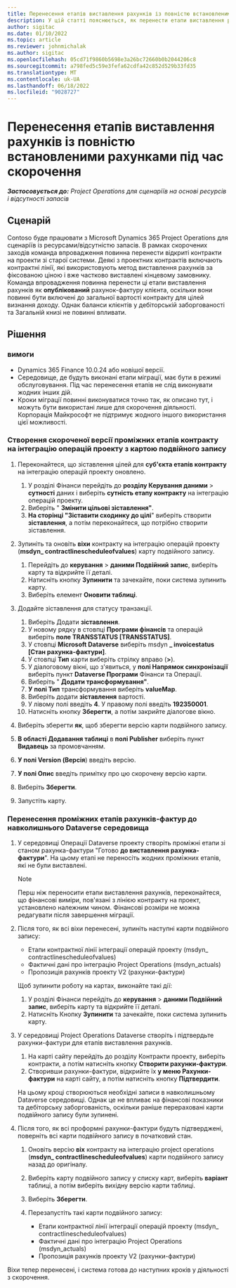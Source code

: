 ```yaml
---
title: Перенесення етапів виставлення рахунків із повністю встановленими рахунками під час скорочення
description: У цій статті пояснюється, як перенести етапи виставлення рахунків із фіксованою ціною, які були виставлені клієнту за відкриті контракти на проект до дати запуску.
author: sigitac
ms.date: 01/10/2022
ms.topic: article
ms.reviewer: johnmichalak
ms.author: sigitac
ms.openlocfilehash: 05cd71f9860b5698e3a26bc72660b0b2044206c8
ms.sourcegitcommit: a798fed5c59e3fefa62cdfa42c852d529b33fd35
ms.translationtype: MT
ms.contentlocale: uk-UA
ms.lasthandoff: 06/18/2022
ms.locfileid: "9028727"
---
```

# <a name="migrate-fully-invoiced-billing-milestones-at-cutover"></a>Перенесення етапів виставлення рахунків із повністю встановленими рахунками під час скорочення

_**Застосовується до:** Project Operations для сценаріїв на основі ресурсів і відсутності запасів_

## <a name="scenario"></a>Сценарій

Contoso буде працювати з Microsoft Dynamics 365 Project Operations для сценаріїв із ресурсами/відсутністю запасів. В рамках скорочених заходів команда впровадження повинна перенести відкриті контракти на проекти зі старої системи. Деякі з проектних контрактів включають контрактні лінії, які використовують метод виставлення рахунків за фіксованою ціною і вже частково виставлені кінцевому замовнику. Команда впровадження повинна перенести ці етапи виставлення рахунків як **опублікований** рахунок-фактуру клієнта, оскільки вони повинні бути включені до загальної вартості контракту для цілей визнання доходу. Однак баланси клієнтів у дебіторській заборгованості та Загальній книзі не повинні впливати.

## <a name="solution"></a>Рішення

### <a name="prerequisites"></a>вимоги

- Dynamics 365 Finance 10.0.24 або новішої версії.
- Середовище, де будуть виконані етапи міграції, має бути в режимі обслуговування. Під час перенесення етапів не слід виконувати жодних інших дій.
- Кроки міграції повинні виконуватися точно так, як описано тут, і можуть бути використані лише для скорочення діяльності. Корпорація Майкрософт не підтримує жодного іншого використання цієї можливості.

### <a name="create-a-cutover-version-of-the-project-operations-integration-contract-line-milestones-dual-write-map"></a>Створення скороченої версії проміжних етапів контракту на інтеграцію операцій проекту з картою подвійного запису 

1. Переконайтеся, що зіставлення цілей для **суб'єкта етапів контракту** на інтеграцію операцій проекту оновлено. 

    1. У розділі Фінанси перейдіть до **розділу Керування даними** \> **сутності** даних і виберіть **сутність етапу контракту** на інтеграцію операцій проекту. 
    2. Виберіть " **Змінити цільові зіставлення"**. 
    3. **На сторінці "Зіставити сходинку до цілі**" виберіть створити **зіставлення**, а потім переконайтеся, що потрібно створити зіставлення.

2. Зупиніть та оновіть **віхи** контракту на інтеграцію операцій проекту (**msdyn\_ contractlinescheduleofvalues**) карту подвійного запису. 

    1. Перейдіть до **керування** \> **даними Подвійний запис**, виберіть карту та відкрийте її деталі. 
    2. Натисніть кнопку **Зупинити** та зачекайте, поки система зупинить карту. 
    3. Виберіть елемент **Оновити таблиці**.

3. Додайте зіставлення для статусу транзакції.

    1. Виберіть Додати **зіставлення**.
    2. У новому рядку в стовпці **Програми фінансів** та операцій виберіть **поле TRANSSTATUS \[TRANSSTATUS\]**.
    3. У стовпці **Microsoft Dataverse** виберіть msdyn **\_ invoicestatus \[Стан рахунка-фактури\]**.
    4. У стовпці **Тип** карти виберіть стрілку вправо (**\>**).
    5. У діалоговому вікні, що з'явиться, у **полі Напрямок синхронізації** виберіть пункт **Dataverse Програми** Фінанси та Операції.
    6. Виберіть " **Додати трансформування"**.
    7. **У полі Тип** трансформування виберіть **valueMap**.
    8. Виберіть додати **зіставлення** вартості.
    9. У лівому полі введіть **4**. У правому полі введіть **192350001**. 
    10. Натисніть кнопку **Зберегти**, а потім закрийте діалогове вікно.

4. Виберіть зберегти **як**, щоб зберегти версію карти подвійного запису. 
5. **В області Додавання таблиці** в **полі Publisher** виберіть пункт **Видавець** за промовчанням.
6. **У полі Version (Версія**) введіть версію.
7. **У полі Опис** введіть примітку про цю скорочену версію карти. 
8. Виберіть **Зберегти**.
9. Запустіть карту.

### <a name="migrate-invoiced-milestones-to-the-dataverse-environment"></a>Перенесення проміжних етапів рахунків-фактур до навколишнього Dataverse середовища

1. У середовищі Операції Dataverse проекту створіть проміжні етапи зі станом рахунка-фактури "Готово **до виставлення рахунка-фактури**". На цьому етапі не переносіть жодних проміжних етапів, які не були виставлені.

    > [!NOTE]
    > Перш ніж переносити етапи виставлення рахунків, переконайтеся, що фінансові виміри, пов'язані з лінією контракту на проект, установлено належним чином. Фінансові розміри не можна редагувати після завершення міграції.

2. Після того, як всі віхи перенесені, зупиніть наступні карти подвійного запису:

    - Етапи контрактної лінії інтеграції операцій проекту (msdyn\_ contractlinescheduleofvalues)
    - Фактичні дані про інтеграцію Project Operations (msdyn\_actuals)
    - Пропозиція рахунків проекту V2 (рахунки-фактури)

    Щоб зупинити роботу на картах, виконайте такі дії:

    1. У розділі Фінанси перейдіть до **керування** \> **даними Подвійний запис**, виберіть карту та відкрийте її деталі.
    2. Натисніть Кнопку **Зупинити** та зачекайте, поки система зупинить карту.

3. У середовищі Project Operations Dataverse створіть і підтвердьте рахунки-фактури для етапів виставлення рахунків. 

    1. На карті сайту перейдіть до розділу Контракти проекту, виберіть контракти, а потім натисніть кнопку **Створити рахунки-фактури**.
    2. Створивши рахунки-фактури, відкрийте їх **у меню Рахунки-фактури** на карті сайту, а потім натисніть кнопку **Підтвердити**.

    На цьому кроці створюються необхідні записи в навколишньому Dataverse середовищі. Однак це не впливає на фінансові показники та дебіторську заборгованість, оскільки раніше перераховані карти подвійного запису були зупинені.

4. Після того, як всі проформні рахунки-фактури будуть підтверджені, поверніть всі карти подвійного запису в початковий стан.

    1. Оновіть версію **віх** контракту на інтеграцію project operations (**msdyn\_ contractlinescheduleofvalues**) карти подвійного запису назад до оригіналу. 
    2. Виберіть карту подвійного запису у списку карт, виберіть **варіант** таблиці, а потім виберіть вихідну версію карти таблиці.
    3. Виберіть **Зберегти**.
    4. Перезапустіть такі карти подвійного запису:

        - Етапи контрактної лінії інтеграції операцій проекту (msdyn\_ contractlinescheduleofvalues)
        - Фактичні дані про інтеграцію Project Operations (msdyn\_actuals)
        - Пропозиція рахунків проекту V2 (рахунки-фактури)

Віхи тепер перенесені, і система готова до наступних кроків у діяльності з скорочення.
